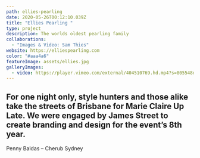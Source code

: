 ```yaml
---
path: ellies-pearling
date: 2020-05-26T00:12:10.039Z
title: "Ellies Pearling "
type: project
description: The worlds oldest pearling family
collaborations:
  - "Images & Video: Sam Thies"
website: https://elliespearling.com
color: "#aaa4a6"
featureImage: assets/ellies.jpg
galleryImages:
  - video: https://player.vimeo.com/external/404510769.hd.mp4?s=805548d41efc30529badac48e09492efe83e8354&profile_id=175
---
```

## For one night only, style hunters and those alike take the streets of Brisbane for Marie Claire Up Late. We were engaged by James Street to create branding and design for the event’s 8th year.

Penny Baldas – Cherub Sydney